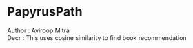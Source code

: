 # PapyrusPath
Author :  Aviroop Mitra
<br>
Decr : This uses cosine similarity to find book recommendation
<br>
